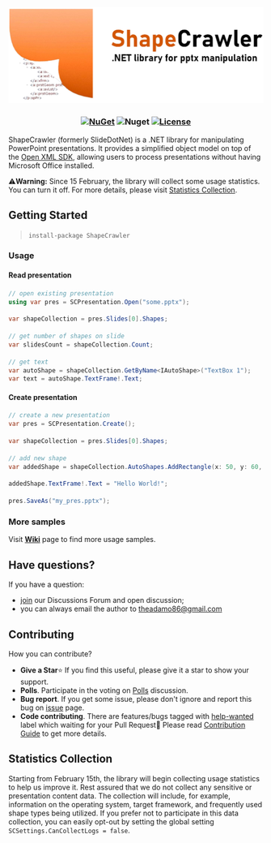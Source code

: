 <h3 align="center">

![ShapeCrawler](./doc/logo-extend.png)

</h3>

<h3 align="center"> 

[![NuGet](https://img.shields.io/nuget/v/ShapeCrawler?color=orange)](https://www.nuget.org/packages/ShapeCrawler) ![Nuget](https://img.shields.io/nuget/dt/ShapeCrawler?color=orange) [![License](https://img.shields.io/badge/license-MIT-orange.svg)](LICENSE) 

</h3>

ShapeCrawler (formerly SlideDotNet) is a .NET library for manipulating PowerPoint presentations. It provides a simplified object model on top of the [Open XML SDK](https://github.com/OfficeDev/Open-XML-SDK), allowing users to process presentations without having Microsoft Office installed.


⚠️**Warning:** Since 15 February, the library will collect some usage statistics. You can turn it off. For more details, please visit [Statistics Collection](https://github.com/ShapeCrawler/ShapeCrawler#statistics-collection).

## Getting Started

> `install-package ShapeCrawler`

### Usage

#### Read presentation

```c#
// open existing presentation
using var pres = SCPresentation.Open("some.pptx");

var shapeCollection = pres.Slides[0].Shapes;

// get number of shapes on slide
var slidesCount = shapeCollection.Count;

// get text
var autoShape = shapeCollection.GetByName<IAutoShape>("TextBox 1");
var text = autoShape.TextFrame!.Text;
```

#### Create presentation

```c#
// create a new presentation
var pres = SCPresentation.Create();

var shapeCollection = pres.Slides[0].Shapes;

// add new shape
var addedShape = shapeCollection.AutoShapes.AddRectangle(x: 50, y: 60, w: 100, h: 70);

addedShape.TextFrame!.Text = "Hello World!";

pres.SaveAs("my_pres.pptx");
```

### More samples

Visit [**Wiki**](https://github.com/ShapeCrawler/ShapeCrawler/wiki/Examples) page to find more usage samples.

## Have questions?

If you have a question:
- [join](https://github.com/ShapeCrawler/ShapeCrawler/discussions/categories/q-a) our Discussions Forum  and open discussion;
- you can always email the author to theadamo86@gmail.com

## Contributing
How you can contribute?
- **Give a Star**⭐ If you find this useful, please give it a star to show your support.
- **Polls**. Participate in the voting on [Polls](https://github.com/ShapeCrawler/ShapeCrawler/discussions/categories/polls) discussion.
- **Bug report**. If you get some issue, please don't ignore and report this bug on [issue](https://github.com/ShapeCrawler/ShapeCrawler/issues) page.
- **Code contributing**. There are features/bugs tagged with [help-wanted](https://github.com/ShapeCrawler/ShapeCrawler/issues?q=is%3Aissue+is%3Aopen+label%3A%22help+wanted%22) label which waiting for your Pull Request🙂 Please read [Contribution Guide](https://github.com/ShapeCrawler/ShapeCrawler/blob/master/CONTRIBUTING.md) to get more details.

## Statistics Collection

Starting from February 15th, the library will begin collecting usage statistics to help us improve it. Rest assured that we do not collect any sensitive or presentation content data. The collection will include, for example, information on the operating system, target framework, and frequently used shape types being utilized. If you prefer not to participate in this data collection, you can easily opt-out by setting the global setting `SCSettings.CanCollectLogs = false`.
